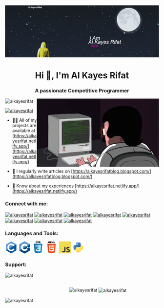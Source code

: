 ![Header](https://github.com/alkayesrifat/alkayesrifat/blob/main/Screenshot%202024-12-27%20114235.png)
<h1 align="center">Hi 👋, I'm Al Kayes Rifat</h1>
<h3 align="center">A passionate Competitive Programmer</h3>
<img align="right" alt="Coding" width="400" src="https://github.com/alkayesrifat/alkayesrifat/blob/main/tenor.gif">

<p align="left"> <img src="https://komarev.com/ghpvc/?username=alkayesrifat&label=Profile%20views&color=0e75b6&style=flat" alt="alkayesrifat" /> </p>

<p align="left"> <a href="https://twitter.com/alkayesrifat" target="blank"><img src="https://img.shields.io/twitter/follow/alkayesrifat?logo=twitter&style=for-the-badge" alt="alkayesrifat" /></a> </p>

- 👨‍💻 All of my projects are available at [https://alkayesrifat.netlify.app/](https://alkayesrifat.netlify.app/)

- 📝 I regularly write articles on [https://alkayesrifatblog.blogspot.com/](https://alkayesrifatblog.blogspot.com/)

- 📄 Know about my experiences [https://alkayesrifat.netlify.app/](https://alkayesrifat.netlify.app/)

<h3 align="left">Connect with me:</h3>
<p align="left">
<a href="https://twitter.com/alkayesrifat" target="blank"><img align="center" src="https://raw.githubusercontent.com/rahuldkjain/github-profile-readme-generator/master/src/images/icons/Social/twitter.svg" alt="alkayesrifat" height="30" width="40" /></a>
<a href="https://linkedin.com/in/alkayesrifat" target="blank"><img align="center" src="https://raw.githubusercontent.com/rahuldkjain/github-profile-readme-generator/master/src/images/icons/Social/linked-in-alt.svg" alt="alkayesrifat" height="30" width="40" /></a>
<a href="https://fb.com/alkayesrifat" target="blank"><img align="center" src="https://raw.githubusercontent.com/rahuldkjain/github-profile-readme-generator/master/src/images/icons/Social/facebook.svg" alt="alkayesrifat" height="30" width="40" /></a>
<a href="https://instagram.com/alkayesrifat" target="blank"><img align="center" src="https://raw.githubusercontent.com/rahuldkjain/github-profile-readme-generator/master/src/images/icons/Social/instagram.svg" alt="alkayesrifat" height="30" width="40" /></a>
<a href="https://www.youtube.com/c/alkayesrifat" target="blank"><img align="center" src="https://raw.githubusercontent.com/rahuldkjain/github-profile-readme-generator/master/src/images/icons/Social/youtube.svg" alt="alkayesrifat" height="30" width="40" /></a>
<a href="https://www.hackerrank.com/alkayesrifat" target="blank"><img align="center" src="https://raw.githubusercontent.com/rahuldkjain/github-profile-readme-generator/master/src/images/icons/Social/hackerrank.svg" alt="alkayesrifat" height="30" width="40" /></a>
<a href="https://codeforces.com/profile/alkayesrifat" target="blank"><img align="center" src="https://raw.githubusercontent.com/rahuldkjain/github-profile-readme-generator/master/src/images/icons/Social/codeforces.svg" alt="alkayesrifat" height="30" width="40" /></a>
<a href="https://www.leetcode.com/alkayesrifat" target="blank"><img align="center" src="https://raw.githubusercontent.com/rahuldkjain/github-profile-readme-generator/master/src/images/icons/Social/leet-code.svg" alt="alkayesrifat" height="30" width="40" /></a>
</p>

<h3 align="left">Languages and Tools:</h3>
<p align="left"> <a href="https://www.cprogramming.com/" target="_blank" rel="noreferrer"> <img src="https://raw.githubusercontent.com/devicons/devicon/master/icons/c/c-original.svg" alt="c" width="40" height="40"/> </a> <a href="https://www.w3schools.com/cpp/" target="_blank" rel="noreferrer"> <img src="https://raw.githubusercontent.com/devicons/devicon/master/icons/cplusplus/cplusplus-original.svg" alt="cplusplus" width="40" height="40"/> </a> <a href="https://www.w3schools.com/css/" target="_blank" rel="noreferrer"> <img src="https://raw.githubusercontent.com/devicons/devicon/master/icons/css3/css3-original-wordmark.svg" alt="css3" width="40" height="40"/> </a> <a href="https://www.w3.org/html/" target="_blank" rel="noreferrer"> <img src="https://raw.githubusercontent.com/devicons/devicon/master/icons/html5/html5-original-wordmark.svg" alt="html5" width="40" height="40"/> </a> <a href="https://developer.mozilla.org/en-US/docs/Web/JavaScript" target="_blank" rel="noreferrer"> <img src="https://raw.githubusercontent.com/devicons/devicon/master/icons/javascript/javascript-original.svg" alt="javascript" width="40" height="40"/> </a> <a href="https://www.python.org" target="_blank" rel="noreferrer"> <img src="https://raw.githubusercontent.com/devicons/devicon/master/icons/python/python-original.svg" alt="python" width="40" height="40"/> </a> </p>

<h3 align="left">Support:</h3>
<p><a href="https://www.buymeacoffee.com/alkayesrifat"> <img align="left" src="https://cdn.buymeacoffee.com/buttons/v2/default-yellow.png" height="50" width="210" alt="alkayesrifat" /></a></p><br><br>

<p><img align="left" src="https://github-readme-stats.vercel.app/api/top-langs?username=alkayesrifat&show_icons=true&locale=en&layout=compact" alt="alkayesrifat" /></p>

<p>&nbsp;<img align="center" src="https://github-readme-stats.vercel.app/api?username=alkayesrifat&show_icons=true&locale=en" alt="alkayesrifat" /></p>

<p><img align="center" src="https://github-readme-streak-stats.herokuapp.com/?user=alkayesrifat&" alt="alkayesrifat" /></p>
